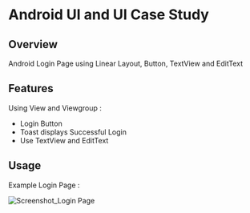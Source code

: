 # Android UI and UI Case Study

## Overview
Android Login Page using Linear Layout, Button, TextView and EditText

## Features
Using View and Viewgroup :
- Login Button
- Toast displays Successful Login
- Use TextView and EditText

## Usage
Example Login Page :

![Screenshot_Login Page](https://user-images.githubusercontent.com/56164259/68088233-646aa580-fe8f-11e9-8735-e5fb469e8642.png)

